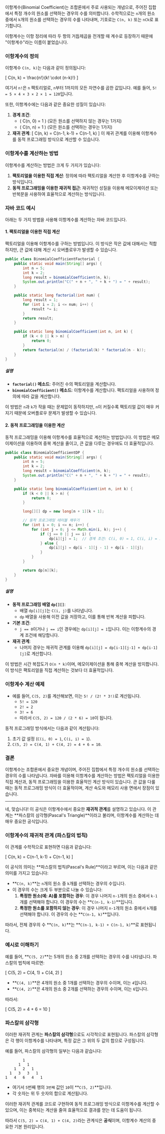 이항계수(Binomial Coefficient)는 조합론에서 주로 사용되는 개념으로, 주어진 집합에서 특정 개수의 원소를 선택하는 경우의 수를 의미합니다. 수학적으로는 `n`개의 원소 중에서 `k`개의 원소를 선택하는 경우의 수를 나타내며, 기호로는 `C(n, k)` 또는 `nCk`로 표기합니다.

이항계수는 이항 정리에 따라 두 항의 거듭제곱을 전개할 때 계수로 등장하기 때문에 "이항계수"라는 이름이 붙었습니다.

### 이항계수의 정의
이항계수 `C(n, k)`는 다음과 같이 정의됩니다:

\[
C(n, k) = \frac{n!}{k! \cdot (n-k)!}
\]

여기서 `n!`은 `n` 팩토리얼로, `n`부터 1까지의 모든 자연수를 곱한 값입니다. 예를 들어, `5! = 5 × 4 × 3 × 2 × 1 = 120`입니다.

또한, 이항계수에는 다음과 같은 중요한 성질이 있습니다:
1. **경계 조건**:
    - \( C(n, 0) = 1 \) (모든 원소를 선택하지 않는 경우는 1가지)
    - \( C(n, n) = 1 \) (모든 원소를 선택하는 경우는 1가지)
2. **재귀 관계**:
   \[
   C(n, k) = C(n-1, k-1) + C(n-1, k)
   \]
   이 재귀 관계를 이용해 이항계수를 동적 프로그래밍 방식으로 계산할 수 있습니다.

### 이항계수를 계산하는 방법
이항계수를 계산하는 방법은 크게 두 가지가 있습니다:
1. **팩토리얼을 이용한 직접 계산**: 정의에 따라 팩토리얼을 계산한 후 이항계수를 구하는 방식입니다.
2. **동적 프로그래밍을 이용한 재귀적 접근**: 재귀적인 성질을 이용해 메모이제이션 또는 반복문을 사용하여 효율적으로 계산하는 방식입니다.

### 자바 코드 예시
아래는 두 가지 방법을 사용해 이항계수를 계산하는 자바 코드입니다.

#### 1. 팩토리얼을 이용한 직접 계산
팩토리얼을 이용해 이항계수를 구하는 방법입니다. 이 방식은 작은 값에 대해서는 적합하지만, 큰 값에 대해 계산 시 오버플로우가 발생할 수 있습니다.

```java
public class BinomialCoefficientFactorial {
    public static void main(String[] args) {
        int n = 5;
        int k = 2;
        long result = binomialCoefficient(n, k);
        System.out.println("C(" + n + ", " + k + ") = " + result);
    }

    public static long factorial(int num) {
        long result = 1;
        for (int i = 2; i <= num; i++) {
            result *= i;
        }
        return result;
    }

    public static long binomialCoefficient(int n, int k) {
        if (k < 0 || k > n) {
            return 0;
        }
        return factorial(n) / (factorial(k) * factorial(n - k));
    }
}
```

##### 설명
- **`factorial()` 메소드**: 주어진 수의 팩토리얼을 계산합니다.
- **`binomialCoefficient()` 메소드**: 이항계수를 계산합니다. 팩토리얼을 사용하여 정의에 따라 값을 계산합니다.

이 방법은 `n`과 `k`가 작을 때는 문제없이 동작하지만, `n`이 커질수록 팩토리얼 값이 매우 커지기 때문에 오버플로우 문제가 발생할 수 있습니다.

#### 2. 동적 프로그래밍을 이용한 계산
동적 프로그래밍을 이용해 이항계수를 효율적으로 계산하는 방법입니다. 이 방법은 메모이제이션을 이용하여 중복 계산을 줄이고, 큰 값을 다루는 경우에도 더 효율적입니다.

```java
public class BinomialCoefficientDP {
    public static void main(String[] args) {
        int n = 5;
        int k = 2;
        long result = binomialCoefficient(n, k);
        System.out.println("C(" + n + ", " + k + ") = " + result);
    }

    public static long binomialCoefficient(int n, int k) {
        if (k < 0 || k > n) {
            return 0;
        }

        long[][] dp = new long[n + 1][k + 1];

        // 동적 프로그래밍 테이블 채우기
        for (int i = 0; i <= n; i++) {
            for (int j = 0; j <= Math.min(i, k); j++) {
                if (j == 0 || j == i) {
                    dp[i][j] = 1;  // 경계 조건: C(i, 0) = 1, C(i, i) = 1
                } else {
                    dp[i][j] = dp[i - 1][j - 1] + dp[i - 1][j];
                }
            }
        }

        return dp[n][k];
    }
}
```

##### 설명
- **동적 프로그래밍 배열 `dp[][]`**:
    - 배열 `dp[i][j]`는 `C(i, j)`를 나타냅니다.
    - `dp` 배열을 사용해 이전 값을 저장하고, 이를 통해 반복 계산을 피합니다.
- **기본 조건**:
    - `j == 0`이거나 `j == i`인 경우에는 `dp[i][j] = 1`입니다. 이는 이항계수의 경계 조건에 해당합니다.
- **재귀 관계**:
    - 나머지 경우는 재귀적 관계를 이용해 `dp[i][j] = dp[i-1][j-1] + dp[i-1][j]`로 계산합니다.

이 방법은 시간 복잡도가 `O(n * k)`이며, 메모이제이션을 통해 중복 계산을 방지합니다. 이 방식은 팩토리얼을 직접 계산하는 것보다 더 효율적입니다.

### 이항계수 계산 예제
- 예를 들어, `C(5, 2)`를 계산해보면, 이는 `5! / (2! * 3!)`로 계산됩니다.
    - `5! = 120`
    - `2! = 2`
    - `3! = 6`
    - 따라서 `C(5, 2) = 120 / (2 * 6) = 10`이 됩니다.

동적 프로그래밍 방식에서는 다음과 같이 계산됩니다:
1. 초기 값 설정 (`C(i, 0) = 1`, `C(i, i) = 1`).
2. `C(5, 2) = C(4, 1) + C(4, 2) = 4 + 6 = 10`.

### 결론
이항계수는 조합론에서 중요한 개념이며, 주어진 집합에서 특정 개수의 원소를 선택하는 경우의 수를 나타냅니다. 자바를 이용해 이항계수를 계산하는 방법은 팩토리얼을 이용한 직접 계산과, 동적 프로그래밍을 이용한 효율적인 계산 방식이 있습니다. 큰 값을 다룰 때는 동적 프로그래밍 방식이 더 효율적이며, 계산 속도와 메모리 사용 면에서 장점이 있습니다.

---

네, 맞습니다! 이 공식은 이항계수에서 중요한 **재귀적 관계**를 설명하고 있습니다. 이 관계는 **파스칼의 삼각형(Pascal's Triangle)**이라고 불리며, 이항계수를 계산하는 데 매우 중요한 공식입니다.

### 이항계수의 재귀적 관계 (파스칼의 법칙)
이 관계를 수학적으로 표현하면 다음과 같습니다:

\[
C(n, k) = C(n-1, k-1) + C(n-1, k)
\]

이 공식의 의미는 **파스칼의 법칙(Pascal's Rule)**이라고 부르며, 이는 다음과 같은 의미를 가지고 있습니다:

- **`C(n, k)`**는 `n`개의 원소 중 `k`개를 선택하는 경우의 수입니다.
- 이 경우의 수는 크게 두 부분으로 나눌 수 있습니다:
    1. **특정한 원소(예: A)를 포함하는 경우**: 이 경우 나머지 `n-1`개의 원소 중에서 `k-1`개를 선택해야 합니다. 이 경우의 수는 **`C(n-1, k-1)`**입니다.
    2. **특정한 원소를 포함하지 않는 경우**: 이 경우 나머지 `n-1`개의 원소 중에서 `k`개를 선택해야 합니다. 이 경우의 수는 **`C(n-1, k)`**입니다.

따라서, 전체 경우의 수 **`C(n, k)`**는 **`C(n-1, k-1) + C(n-1, k)`**로 표현됩니다.

### 예시로 이해하기
예를 들어, **`C(5, 2)`**는 5개의 원소 중 2개를 선택하는 경우의 수를 나타냅니다. 파스칼의 법칙에 따르면:

\[
C(5, 2) = C(4, 1) + C(4, 2)
\]

- **`C(4, 1)`**은 4개의 원소 중 1개를 선택하는 경우의 수이며, 이는 `4`입니다.
- **`C(4, 2)`**은 4개의 원소 중 2개를 선택하는 경우의 수이며, 이는 `6`입니다.

따라서:

\[
C(5, 2) = 4 + 6 = 10
\]

### 파스칼의 삼각형
이러한 재귀적 관계는 **파스칼의 삼각형**으로도 시각적으로 표현됩니다. 파스칼의 삼각형은 각 행이 이항계수를 나타내며, 특정 값은 그 위의 두 값의 합으로 구성됩니다.

예를 들어, 파스칼의 삼각형의 일부는 다음과 같습니다:

```
        1
      1   1
    1   2   1
  1   3   3   1
1   4   6   4   1
```

- 여기서 `5`번째 행의 `3번째` 값인 `10`이 **`C(5, 2)`**입니다.
- 각 숫자는 위 두 숫자의 합으로 계산됩니다.

이러한 재귀적 관계를 코드로 구현하여 동적 프로그래밍 방식으로 이항계수를 계산할 수 있으며, 이는 중복되는 계산을 줄여 효율적으로 결과를 얻는 데 도움이 됩니다.

따라서 `C(5, 2) = C(4, 1) + C(4, 2)`라는 관계식은 **공식**이며, 이항계수 계산의 중요한 기본 원리입니다.